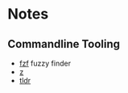 # Notes

## Commandline Tooling

- [fzf](https://github.com/junegunn/fzf) fuzzy finder
- [z](https://github.com/rupa/z/)
- [tldr](https://tldr.sh/)
